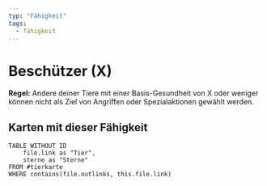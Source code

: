 ```yaml
---
typ: "Fähigkeit"
tags:
  - fähigkeit
---
```


# Beschützer (X)

**Regel:** Andere deiner Tiere mit einer Basis-Gesundheit von X oder weniger können nicht als Ziel von Angriffen oder Spezialaktionen gewählt werden.

## Karten mit dieser Fähigkeit

```dataview
TABLE WITHOUT ID   
	file.link as "Tier",   
	sterne as "Sterne" 
FROM #tierkarte
WHERE contains(file.outlinks, this.file.link)
````

